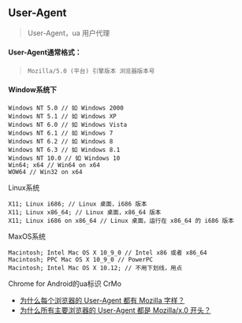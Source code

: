 ## User-Agent

> User-Agent，ua  用户代理

#### User-Agent通常格式：

> ```
> Mozilla/5.0 (平台) 引擎版本 浏览器版本号
> ```

#### Window系统下

```
Windows NT 5.0 // 如 Windows 2000 
Windows NT 5.1 // 如 Windows XP
Windows NT 6.0 // 如 Windows Vista 
Windows NT 6.1 // 如 Windows 7
Windows NT 6.2 // 如 Windows 8
Windows NT 6.3 // 如 Windows 8.1
Windows NT 10.0 // 如 Windows 10
Win64; x64 // Win64 on x64
WOW64 // Win32 on x64
```



Linux系统

```
X11; Linux i686; // Linux 桌面，i686 版本
X11; Linux x86_64; // Linux 桌面，x86_64 版本
X11; Linux i686 on x86_64 // Linux 桌面，运行在 x86_64 的 i686 版本
```

MaxOS系统

```
Macintosh; Intel Mac OS X 10_9_0 // Intel x86 或者 x86_64
Macintosh; PPC Mac OS X 10_9_0 // PowerPC
Macintosh; Intel Mac OS X 10.12; // 不用下划线，用点
```

Chrome for Android的ua标识     CrMo

 

* [为什么每个浏览器的 User-Agent 都有 Mozilla 字样？](https://imcoder.site/a/detail/Hv4qnru)
* [为什么所有主要浏览器的 User-Agent 都是 Mozilla/x.0 开头？](https://www.zhihu.com/question/19553117)

